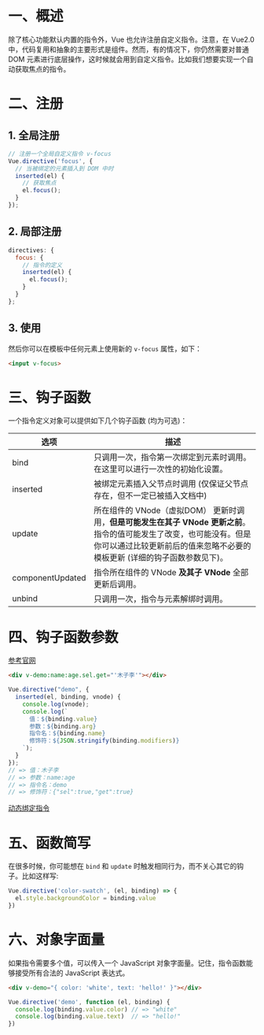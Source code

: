 # 一、概述

除了核心功能默认内置的指令外，Vue 也允许注册自定义指令。注意，在 Vue2.0 中，代码复用和抽象的主要形式是组件。然而，有的情况下，你仍然需要对普通 DOM 元素进行底层操作，这时候就会用到自定义指令。比如我们想要实现一个自动获取焦点的指令。

# 二、注册

## 1. 全局注册

```js
// 注册一个全局自定义指令 v-focus
Vue.directive('focus', {
  // 当被绑定的元素插入到 DOM 中时
  inserted(el) {
    // 获取焦点
    el.focus();
  }
});
```

## 2. 局部注册

```js
directives: {
  focus: {
    // 指令的定义
    inserted(el) {
      el.focus();
    }
  }
};
```

## 3. 使用

然后你可以在模板中任何元素上使用新的 `v-focus` 属性，如下：

```html
<input v-focus>
```

# 三、钩子函数

一个指令定义对象可以提供如下几个钩子函数 (均为可选)：

| 选项               | 描述                                       |
| ---------------- | ---------------------------------------- |
| bind             | 只调用一次，指令第一次绑定到元素时调用。在这里可以进行一次性的初始化设置。    |
| inserted         | 被绑定元素插入父节点时调用 (仅保证父节点存在，但不一定已被插入文档中)     |
| update           | 所在组件的 VNode（虚拟DOM） 更新时调用，**但是可能发生在其子 VNode 更新之前**。指令的值可能发生了改变，也可能没有。但是你可以通过比较更新前后的值来忽略不必要的模板更新 (详细的钩子函数参数见下)。 |
| componentUpdated | 指令所在组件的 VNode **及其子 VNode** 全部更新后调用。     |
| unbind           | 只调用一次，指令与元素解绑时调用。                        |

# 四、钩子函数参数

[参考官网]([https://cn.vuejs.org/v2/guide/custom-directive.html#%E9%92%A9%E5%AD%90%E5%87%BD%E6%95%B0%E5%8F%82%E6%95%B0](https://cn.vuejs.org/v2/guide/custom-directive.html#钩子函数参数))

```html
<div v-demo:name:age.sel.get="'木子李'"></div>
```

```js
Vue.directive("demo", {
  inserted(el, binding, vnode) {
    console.log(vnode);
    console.log(`
      值：${binding.value}
      参数：${binding.arg}
      指令名：${binding.name}
      修饰符：${JSON.stringify(binding.modifiers)}    
    `);
  }
});
// => 值：木子李
// => 参数：name:age
// => 指令名：demo
// => 修饰符：{"sel":true,"get":true}  
```

[动态绑定指令]([https://cn.vuejs.org/v2/guide/custom-directive.html#%E5%8A%A8%E6%80%81%E6%8C%87%E4%BB%A4%E5%8F%82%E6%95%B0](https://cn.vuejs.org/v2/guide/custom-directive.html#动态指令参数))

# 五、函数简写

在很多时候，你可能想在 `bind` 和 `update` 时触发相同行为，而不关心其它的钩子。比如这样写:

```js
Vue.directive('color-swatch', (el, binding) => {
  el.style.backgroundColor = binding.value
})
```

# 六、对象字面量

如果指令需要多个值，可以传入一个 JavaScript 对象字面量。记住，指令函数能够接受所有合法的 JavaScript 表达式。

```html
<div v-demo="{ color: 'white', text: 'hello!' }"></div>
```

```js
Vue.directive('demo', function (el, binding) {
  console.log(binding.value.color) // => "white"
  console.log(binding.value.text)  // => "hello!"
})
```



